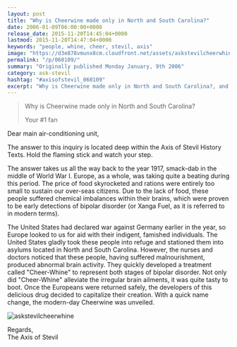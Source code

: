 ```yaml
---
layout: post
title: "Why is Cheerwine made only in North and South Carolina?"
date: 2006-01-09T06:00:00+0000
release_date: 2015-11-20T14:45:04+0000
lastmod: 2015-11-20T14:47:04+0000
keywords: "people, whine, cheer, stevil, axis"
image: "https://d3e878vmunx8cm.cloudfront.net/assets/askstevilcheerwhine.jpg"
permalink: "/p/060109/"
summary: "Originally published Monday January, 9th 2006"
category: ask-stevil
hashtag: "#axisofstevil_060109"
excerpt: "Why is Cheerwine made only in North and South Carolina?, and other great questions from Monday January, 9th 2006"
---
```


[p01]: https://d3e878vmunx8cm.cloudfront.net/assets/askstevilcheerwhine.jpg "askstevilcheerwhine"
> Why is Cheerwine made only in North and South Carolina?
> 
> Your #1 fan

Dear main air-conditioning unit,

The answer to this inquiry is located deep within the Axis of Stevil History Texts. Hold the flaming stick and watch your step.

The answer takes us all the way back to the year 1917, smack-dab in the middle of World War I. Europe, as a whole, was taking quite a beating during this period. The price of food skyrocketed and rations were entirely too small to sustain our over-seas citizens. Due to the lack of food, these people suffered chemical imbalances within their brains, which were proven to be early detections of bipolar disorder (or Xanga Fuel, as it is referred to in modern terms).

The United States had declared war against Germany earlier in the year, so Europe looked to us for aid with their indigent, famished individuals. The United States gladly took these people into refuge and stationed them into asylums located in North and South Carolina. However, the nurses and doctors noticed that these people, having suffered malnourishment, produced abnormal brain activity. They quickly developed a treatment called "Cheer-Whine" to represent both stages of bipolar disorder. Not only did "Cheer-Whine" alleviate the irregular brain ailments, it was quite tasty to boot. Once the Europeans were returned safely, the developers of this delicious drug decided to capitalize their creation. With a quick name change, the modern-day Cheerwine was unveiled.

![askstevilcheerwhine][p01]

Regards,  
The Axis of Stevil
